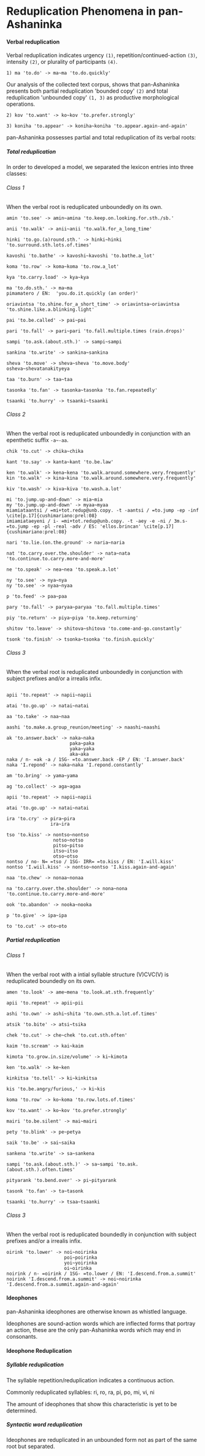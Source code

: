 Reduplication Phenomena in pan-Ashaninka
========================================

#### Verbal reduplication

Verbal reduplication indicates urgency `(1)`, repetition/continued-action `(3)`, intensity `(2)`, or plurality of participants `(4)`.

```
1) ma 'to.do' -> ma~ma 'to.do.quickly' 
```

Our analysis of the collected text corpus, shows that pan-Ashaninka presents both partial reduplication 'bounded copy' `(2)` and total reduplication 'unbounded copy' `(1, 3)` as productive morphological operations.

```
2) kov 'to.want' -> ko~kov 'to.prefer.strongly' 

3) koniha 'to.appear' -> koniha~koniha 'to.appear.again-and-again'
```

pan-Ashaninka possesses partial and total reduplication of its verbal roots:

##### Total reduplication

In order to developed a model, we separated the lexicon entries into three classes:

###### Class 1 

When the verbal root is reduplicated unboundedly on its own.

```
amin 'to.see' -> amin~amina 'to.keep.on.looking.for.sth./sb.'

anii 'to.walk' -> anii~anii 'to.walk.for_a_long_time'

hinki 'to.go.(a)round.sth.' -> hinki~hinki 'to.surround.sth.lots.of.times'

kavoshi 'to.bathe' -> kavoshi~kavoshi 'to.bathe.a_lot'

koma 'to.row' -> koma~koma 'to.row.a_lot'

kya 'to.carry.load' -> kya~kya

ma 'to.do.sth.' -> ma~ma
pimamatero / EN:  'you.do.it.quickly (an order)' 

oriavintsa 'to.shine.for_a_short_time' -> oriavintsa~oriavintsa 'to.shine.like.a.blinking.light' 

pai 'to.be.called' -> pai~pai 

pari 'to.fall' -> pari~pari 'to.fall.multiple.times (rain.drops)' 

sampi 'to.ask.(about.sth.)' -> sampi~sampi  

sankina 'to.write' -> sankina~sankina

sheva 'to.move' -> sheva~sheva 'to.move.body' 
osheva~shevatanakityeya

taa 'to.burn' -> taa~taa 

tasonka 'to.fan' -> tasonka~tasonka 'to.fan.repeatedly' 

tsaanki 'to.hurry' -> tsaanki~tsaanki 

```

###### Class 2 

When the verbal root is reduplicated unboundedly in conjunction with an epenthetic suffix `-a~-aa`.

```
chik 'to.cut' -> chika~chika 

kant 'to.say' -> kanta~kant 'to.be.law' 

ken 'to.walk' -> kena~kena 'to.walk.around.somewhere.very.frequently'
kin 'to.walk' -> kina~kina 'to.walk.around.somewhere.very.frequently'

kiv 'to.wash' -> kiva~kiva 'to.wash.a.lot' 

mi 'to.jump.up-and-down' -> mia~mia 
my 'to.jump.up-and-down' -> myaa~myaa
miamiataantsi / =mi+tot.redup@unb.copy. -t -aantsi / =to.jump -ep -inf  \cite[p.17]{cushimariano:prel:08} 
imiamiataeyeni / i- =mi+tot.redup@unb.copy. -t -aey -e -ni / 3m.s- =to.jump -ep -pl -real -adv / ES: 'ellos.brincan' \cite[p.17]{cushimariano:prel:08} 

nari 'to.lie.(on.the.ground' -> naria~naria 

nat 'to.carry.over.the.shoulder' -> nata~nata 'to.continue.to.carry.more-and-more' 

ne 'to.speak' -> nea~nea 'to.speak.a.lot' 

ny 'to.see' -> nya~nya 
ny 'to.see' -> nyaa~nyaa 

p 'to.feed' -> paa~paa

pary 'to.fall' -> paryaa~paryaa 'to.fall.multiple.times' 

piy 'to.return' -> piya~piya 'to.keep.returning' 

shitov 'to.leave' -> shitova~shitova 'to.come-and-go.constantly' 

tsonk 'to.finish' -> tsonka~tsonka 'to.finish.quickly'

```

###### Class 3 

When the verbal root is reduplicated unboundedly in conjunction with subject prefixes and/or a irrealis infix.

```

apii 'to.repeat' -> napii~napii 

atai 'to.go.up' -> natai~natai 

aa 'to.take' -> naa~naa

aashi 'to.make.a.group_reunion/meeting' -> naashi~naashi

ak 'to.answer.back' -> naka~naka 
                       paka~paka 
                       yaka~yaka 
                       aka~aka
naka / n- =ak -a / 1SG- =to.answer.back -EP / EN: 'I.answer.back' 
naka 'I.repond' -> naka~naka 'I.repond.constantly' 

am 'to.bring' -> yama~yama 

ag 'to.collect' -> aga~agaa

apii 'to.repeat' -> napii~napii

atai 'to.go.up' -> natai~natai

ira 'to.cry' -> pira~pira
                ira~ira

tso 'to.kiss' -> nontso~nontso 
                 notso~notso 
                 pitso~pitso 
                 itso~itso 
                 otso~otso
nontso / no- N= =tso / 1SG- IRR= =to.kiss / EN: 'I.will.kiss' 
nontso 'I.wiil.kiss' -> nontso~nontso 'I.kiss.again-and-again' 

naa 'to.chew' -> nonaa~nonaa

na 'to.carry.over.the.shoulder' -> nona~nona 'to.continue.to.carry.more-and-more' 

ook 'to.abandon' -> nooka~nooka

p 'to.give' -> ipa~ipa

to 'to.cut' -> oto~oto 

```

##### Partial reduplication

###### Class 1

When the verbal root with a intial syllable structure (V)CVC(V) is reduplicated boundedly on its own.

```
amen 'to.look' -> ame~mena 'to.look.at.sth.frequently'

apii 'to.repeat' -> apii~pii

ashi 'to.own' -> ashi~shita 'to.own.sth.a.lot.of.times'

atsik 'to.bite' -> atsi~tsika 

chek 'to.cut' -> che~chek 'to.cut.sth.often'

kaim 'to.scream' -> kai~kaim 

kimota 'to.grow.in.size/volume' -> ki~kimota 

ken 'to.walk' -> ke~ken

kinkitsa 'to.tell' -> ki~kinkitsa

kis 'to.be.angry/furious,' -> ki~kis

koma 'to.row' -> ko~koma 'to.row.lots.of.times'

kov 'to.want' -> ko~kov 'to.prefer.strongly' 

mairi 'to.be.silent' -> mai~mairi

pety 'to.blink' -> pe~petya 

saik 'to.be' -> sai~saika

sankena 'to.write' -> sa~sankena

sampi 'to.ask.(about.sth.)' -> sa~sampi 'to.ask.(about.sth.).often.times'

pityarank 'to.bend.over' -> pi~pityarank 

tasonk 'to.fan' -> ta~tasonk

tsaanki 'to.hurry' -> tsaa~tsaanki

```

###### Class 3

When the verbal root is reduplicated boundedly in conjunction with subject prefixes and/or a irrealis infix.

```
oirink 'to.lower' -> noi~noirinka
                     poi~poirinka
                     yoi~yoirinka
                     oi~oirinka
noirink / n- =oirink / 1SG- =to.lower / EN: 'I.descend.from.a.summit' 
noirink 'I.descend.from.a.summit' -> noi~noirinka 'I.descend.from.a.summit.again-and-again' 

```

#### Ideophones

pan-Ashaninka ideophones are otherwise known as whistled language.

Ideophones are sound-action words which are inflected forms that portray an action, these are the only pan-Ashaninka words which may end in consonants.  

#### Ideophone Reduplication

##### Syllable reduplication

The syllable repetition/reduplication indicates a continuous action. 

Commonly reduplicated syllables: ri, ro, ra, pi, po, mi, vi, ni 

The amount of ideophones that show this characteristic is yet to be determined.

##### Syntactic word reduplication

Ideophones are reduplicated in an unbounded form not as part of the same root but separated.

